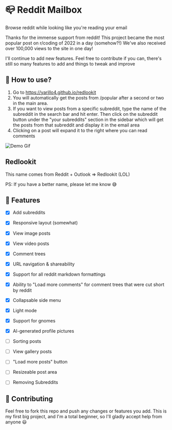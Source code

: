 # 📪 Reddit Mailbox
Browse reddit while looking like you're reading your email

Thanks for the immense support from reddit! This project became the most popular post on r/coding of 2022 in a day (somehow?!) We've also received over 100,000 views to the site in one day!

I'll continue to add new features. Feel free to contribute if you can, there's still so many features to add and things to tweak and improve

## 📌 How to use?
1. Go to https://yarillo4.github.io/redlookit
2. You will automatically get the posts from /popular after a second or two in the main area.
3. If you want to view posts from a specific subreddit, type the name of the subreddit in the search bar and hit enter. Then click on the subreddit button under the "your subreddits" section in the sidebar which will get the posts from that subreddit and display it in the email area
4. Clicking on a post will expand it to the right where you can read comments

![Demo Gif](https://github.com/one-loop/one-loop.github.io/blob/main/Assets/Outlook%20Demo.gif?raw=true)

## Redlookit

This name comes from Reddit + Outlook => Redlookit (LOL)

PS: If you have a better name, please let me know 😅

## 📕 Features
- [x] Add subreddits
- [x] Responsive layout (somewhat)
- [x] View image posts
- [x] View video posts
- [x] Comment trees
- [x] URL navigation & shareability
- [x] Support for all reddit markdown formattings
- [x] Ability to "Load more comments" for comment trees that were cut short by reddit
- [x] Collapsable side menu
- [x] Light mode
- [x] Support for gnomes
- [x] AI-generated profile pictures
- [ ] Sorting posts
- [ ] View gallery posts
- [ ] "Load more posts" button
- [ ] Resizeable post area
- [ ] Removing Subreddits


## 💙 Contributing
Feel free to fork this repo and push any changes or features you add. This is my first big project, and I'm a total beginner, so I'll gladly accept help from anyone 😃
